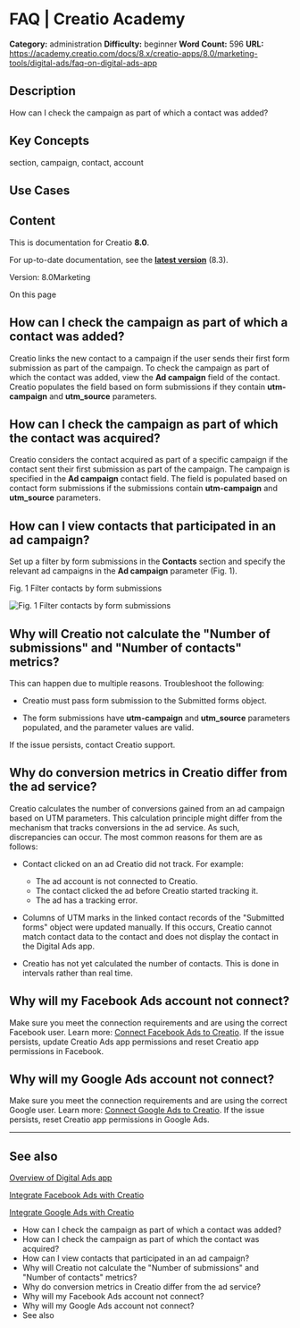 # FAQ | Creatio Academy

**Category:** administration **Difficulty:** beginner **Word Count:** 596
**URL:**
https://academy.creatio.com/docs/8.x/creatio-apps/8.0/marketing-tools/digital-ads/faq-on-digital-ads-app

## Description

How can I check the campaign as part of which a contact was added?

## Key Concepts

section, campaign, contact, account

## Use Cases

## Content

This is documentation for Creatio **8.0**.

For up-to-date documentation, see the
**[latest version](/docs/8.x/creatio-apps/overview/platform-overview)** (8.3).

Version: 8.0Marketing

On this page

## How can I check the campaign as part of which a contact was added?​

Creatio links the new contact to a campaign if the user sends their first form
submission as part of the campaign. To check the campaign as part of which the
contact was added, view the **Ad campaign** field of the contact. Creatio
populates the field based on form submissions if they contain **utm-campaign**
and **utm_source** parameters.

## How can I check the campaign as part of which the contact was acquired?​

Creatio considers the contact acquired as part of a specific campaign if the
contact sent their first submission as part of the campaign. The campaign is
specified in the **Ad campaign** contact field. The field is populated based on
contact form submissions if the submissions contain **utm-campaign** and
**utm_source** parameters.

## How can I view contacts that participated in an ad campaign?​

Set up a filter by form submissions in the **Contacts** section and specify the
relevant ad campaigns in the **Ad campaign** parameter (Fig. 1).

Fig. 1 Filter contacts by form submissions

![Fig. 1 Filter contacts by form submissions](https://academy.creatio.com/docs/sites/en/files/images/Marketing_Tools/digital_ads/faq/scr_contact_filter.png)

## Why will Creatio not calculate the "Number of submissions" and "Number of contacts" metrics?​

This can happen due to multiple reasons. Troubleshoot the following:

- Creatio must pass form submission to the Submitted forms object.

- The form submissions have **utm-campaign** and **utm_source** parameters
  populated, and the parameter values are valid.

If the issue persists, contact Creatio support.

## Why do conversion metrics in Creatio differ from the ad service?​

Creatio calculates the number of conversions gained from an ad campaign based on
UTM parameters. This calculation principle might differ from the mechanism that
tracks conversions in the ad service. As such, discrepancies can occur. The most
common reasons for them are as follows:

- Contact clicked on an ad Creatio did not track. For example:
  - The ad account is not connected to Creatio.
  - The contact clicked the ad before Creatio started tracking it.
  - The ad has a tracking error.

- Columns of UTM marks in the linked contact records of the "Submitted forms"
  object were updated manually. If this occurs, Creatio cannot match contact
  data to the contact and does not display the contact in the Digital Ads app.

- Creatio has not yet calculated the number of contacts. This is done in
  intervals rather than real time.

## Why will my Facebook Ads account not connect?​

Make sure you meet the connection requirements and are using the correct
Facebook user. Learn more:
[Connect Facebook Ads to Creatio](https://academy.creatio.com/documents?id=2462).
If the issue persists, update Creatio Ads app permissions and reset Creatio app
permissions in Facebook.

## Why will my Google Ads account not connect?​

Make sure you meet the connection requirements and are using the correct Google
user. Learn more:
[Connect Google Ads to Creatio](https://academy.creatio.com/documents?id=2463).
If the issue persists, reset Creatio app permissions in Google Ads.

---

## See also​

[Overview of Digital Ads app](https://academy.creatio.com/documents?id=2461)

[Integrate Facebook Ads with Creatio](https://academy.creatio.com/documents?id=2462)

[Integrate Google Ads with Creatio](https://academy.creatio.com/documents?id=2463)

- How can I check the campaign as part of which a contact was added?
- How can I check the campaign as part of which the contact was acquired?
- How can I view contacts that participated in an ad campaign?
- Why will Creatio not calculate the "Number of submissions" and "Number of
  contacts" metrics?
- Why do conversion metrics in Creatio differ from the ad service?
- Why will my Facebook Ads account not connect?
- Why will my Google Ads account not connect?
- See also
